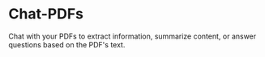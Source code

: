# Chat-PDFs
Chat with your PDFs to extract information, summarize content, or answer questions based on the PDF's text.
